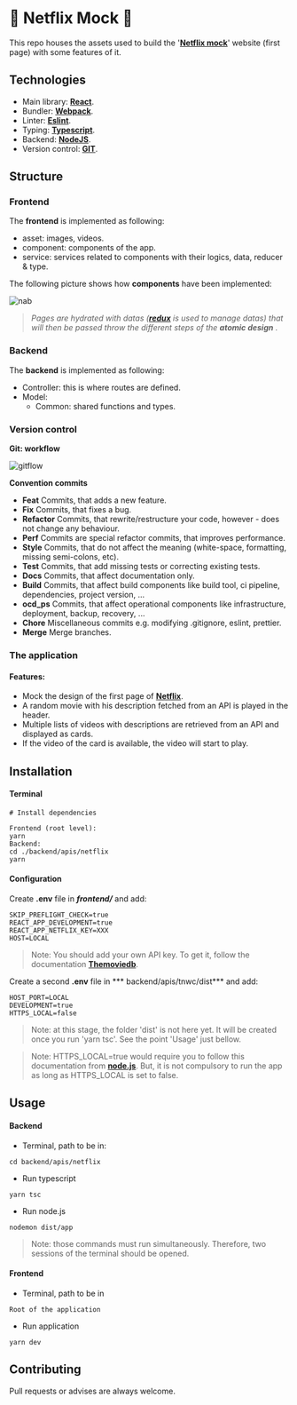 # 🚀  Netflix Mock 🚀 

This repo houses the assets used to build the '[**Netflix mock**](https://netflix-mock.herokuapp.com)' website (first page) with some features of it.

## Technologies 

- Main library: [**React**](https://reactjs.org/docs/getting-started.html).
- Bundler: [**Webpack**](https://webpack.js.org/).
- Linter: [**Eslint**](https://eslint.org/).  
- Typing: [**Typescript**](https://www.typescriptlang.org/). 
- Backend: [**NodeJS**](https://nodejs.org/en/). 
- Version control: [**GIT**](https://git-scm.com/doc). 

## Structure

### Frontend
The **frontend** is implemented as following:

- asset: images, videos.
- component: components of the app.
- service: services related to components with their logics, data, reducer & type.

The following picture shows how **components** have been implemented:

![nab](https://miro.medium.com/max/1400/1*fOVQj8dgr1Oobj3Uta24JQ.png)

>*Pages are hydrated with datas ([**redux**](https://redux.js.org/) is used to manage datas) that will then be passed throw the different steps of the **atomic design** .*

 ### Backend
The **backend** is implemented as following:

- Controller: this is where routes are defined.
- Model:
  - Common: shared functions and types.

 ### Version control

**Git: workflow**

![gitflow](https://i.stack.imgur.com/RSAAo.png)

**Convention commits**
- **Feat** Commits, that adds a new feature.
- **Fix** Commits, that fixes a bug.
- **Refactor** Commits, that rewrite/restructure your code, however - does not change any behaviour.
- **Perf** Commits are special refactor commits, that improves performance.
- **Style** Commits, that do not affect the meaning (white-space, formatting, missing semi-colons, etc).
- **Test** Commits, that add missing tests or correcting existing tests.
- **Docs** Commits, that affect documentation only.
- **Build** Commits, that affect build components like build tool, ci pipeline, dependencies, project version, ...
- **ocd_ps** Commits, that affect operational components like infrastructure, deployment, backup, recovery, ...
- **Chore** Miscellaneous commits e.g. modifying .gitignore, eslint, prettier.
- **Merge** Merge branches.

### The application

#### Features:
- Mock the design of the first page of [**Netflix**](https://www.netflix.com/).
- A random movie with his description fetched from an API is played in the header.
- Multiple lists of videos with descriptions are retrieved from an API and displayed as cards.
- If the video of the card is available, the video will start to play.

## Installation
#### Terminal
```
# Install dependencies 

Frontend (root level):
yarn 
Backend:
cd ./backend/apis/netflix
yarn 
```
#### Configuration

Create **.env** file in ***frontend/*** and add:
```
SKIP_PREFLIGHT_CHECK=true
REACT_APP_DEVELOPMENT=true
REACT_APP_NETFLIX_KEY=XXX
HOST=LOCAL
```
> Note: You should add your own API key. To get it, follow the documentation [**Themoviedb**](https://developers.themoviedb.org/3/getting-started/introduction).

Create a second **.env** file in *** backend/apis/tnwc/dist*** and add:
```
HOST_PORT=LOCAL
DEVELOPMENT=true
HTTPS_LOCAL=false
```
> Note: at this stage, the folder 'dist' is not here yet. It will be created once you run 'yarn tsc'. See the point 'Usage' just bellow.

> Note: HTTPS_LOCAL=true would require you to follow this documentation from [**node.js**](https://nodejs.org/en/knowledge/HTTP/servers/how-to-create-a-HTTPS-server/). But, it is not compulsory to run the app as long as HTTPS_LOCAL is set to false.

## Usage

#### Backend
- Terminal, path to be in:
```
cd backend/apis/netflix
```

- Run typescript

```
yarn tsc 
```
- Run node.js

```
nodemon dist/app
```
> Note: those commands must run simultaneously. Therefore, two sessions of the terminal should be opened.

#### Frontend 

- Terminal, path to be in
```
Root of the application
```
- Run application

```
yarn dev
```

## Contributing
Pull requests or advises are always welcome. 
